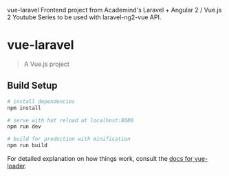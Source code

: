 
vue-laravel Frontend project from Academind's Laravel + Angular 2 / Vue.js 2 Youtube Series to be used with laravel-ng2-vue API.

# vue-laravel

> A Vue.js project

## Build Setup

``` bash
# install dependencies
npm install

# serve with hot reload at localhost:8080
npm run dev

# build for production with minification
npm run build
```

For detailed explanation on how things work, consult the [docs for vue-loader](http://vuejs.github.io/vue-loader).
